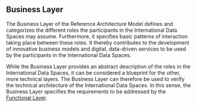 ## Business Layer 

The Business Layer of the Reference Architecture Model defines and
categorizes the different roles the participants in the International
Data Spaces may assume. Furthermore, it specifies basic patterns of
interaction taking place between these roles. It thereby contributes to
the development of innovative business models and digital, data-driven
services to be used by the participants in the International Data
Spaces.

While the Business Layer provides an abstract description of the roles
in the International Data Spaces, it can be considered a blueprint for
the other, more technical layers. The Business Layer can therefore be
used to verify the technical architecture of the International Data
Spaces. In this sense, the Business Layer specifies the requirements to
be addressed by the [Functional Layer](../../3_2_Functional_Layer/3_2_FunctionalLayer.md).
